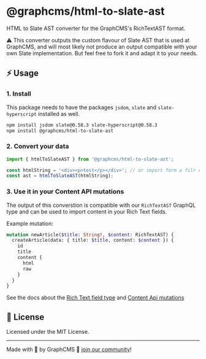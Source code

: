 # @graphcms/html-to-slate-ast

HTML to Slate AST converter for the GraphCMS's RichTextAST format.

⚠️ This converter outputs the custom flavour of Slate AST that is used at GraphCMS, and will most likely not produce an output compatible with your own Slate implementation. But feel free to fork it and adapt it to your needs.

## ⚡ Usage

### 1. Install

This package needs to have the packages `jsdom`, `slate` and `slate-hyperscript` installed as well.

```bash
npm install jsdom slate@0.58.3 slate-hyperscript@0.58.3
npm install @graphcms/html-to-slate-ast
```

### 2. Convert your data

```js
import { htmlToSlateAST } from '@graphcms/html-to-slate-ast';

const htmlString = '<div><p>test</p></div>'; // or import form a filr or database
const ast = htmlToSlateAST(htmlString);
```

### 3. Use it in your Content API mutations

The output of this converstion is compatible with our `RichTextAST` GraphQL type and can be used to import content in your Rich Text fields.

Example mutation:

```graphql
mutation newArticle($title: String!, $content: RichTextAST) {
  createArticle(data: { title: $title, content: $content }) {
    id
    title
    content {
      html
      raw
    }
  }
}
```

See the docs about the [Rich Text field type](https://graphcms.com/docs/schema/field-types#rich-text) and [Content Api mutations](https://graphcms.com/docs/content-api/mutations)

## 📝 License

Licensed under the MIT License.

---

Made with 💜 by GraphCMS 👋 [join our community](https://slack.graphcms.com/)!
